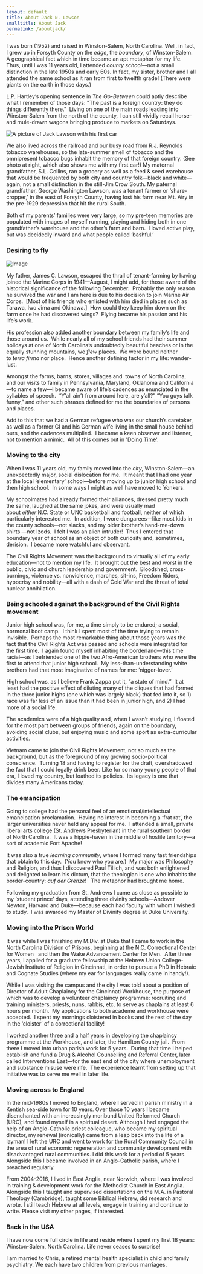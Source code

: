 ```yaml
---
layout: default
title: About Jack N. Lawson
smalltitle: About Jack
permalink: /aboutjack/
---
```


I was born (1952) and raised in Winston-Salem, North Carolina. Well, in fact, I grew up in Forsyth County on the _edge_, the _boundary_, of Winston-Salem. A geographical fact which in time became an apt metaphor for my life. Thus, until I was 11 years old, I attended _county school_—not a small distinction in the late 1950s and early 60s. In fact, my sister, brother and I all attended the same school as it ran from first to twelfth grade! (There were giants on the earth in those days.)

L.P. Hartley’s opening sentence in _The Go-Between_ could aptly describe what I remember of those days: "The past is a foreign country: they do things differently there."  Living on one of the main roads leading into Winston-Salem from the north of the county, I can still vividly recall horse- and mule-drawn wagons bringing produce to markets on Saturdays.

![A picture of Jack Lawson with his first car](http://jacknlawson.com/images/first-car.jpg)

We also lived across the railroad and our busy road from R.J. Reynolds tobacco warehouses, so the late-summer smell of tobacco and the omnipresent tobacco bugs inhabit the memory of that foreign country. (See photo at right, which also shows me with my first car!) My maternal grandfather, S.L. Collins, ran a grocery as well as a feed & seed warehouse that would be frequented by both city and country folk—black and white—again, not a small distinction in the still-Jim Crow South. My paternal grandfather, George Washington Lawson, was a tenant farmer or ‘share-cropper,’ in the east of Forsyth County, having lost his farm near Mt. Airy in the pre-1929 depression that hit the rural South. 

Both of my parents’ families were very large, so my pre-teen memories are populated with images of myself running, playing and hiding both in one grandfather’s warehouse and the other’s farm and barn.  I loved active play, but was decidedly inward and what people called ‘bashful.’

### Desiring to fly

![Image](http://jacknlawson.com/images/jacksdad.jpg)

My father, James C. Lawson, escaped the thrall of tenant-farming by having joined the Marine Corps in 1941—August, I might add, for those aware of the historical significance of the following December.  Probably the only reason he survived the war and I am here is due to his decision to join Marine Air Corps.  [Most of his friends who enlisted with him died in places such as Tarawa, Iwo Jima and Okinawa.]  How could they keep him down on the farm once he had discovered wings?  Flying became his passion and his life’s work. 

His profession also added another boundary between my family’s life and those around us.  While nearly all of my school friends had their summer holidays at one of North Carolina’s undoubtedly beautiful beaches or in the equally stunning mountains, we _flew_ places.  We were bound neither to _terra firma_ nor place.  Hence another defining factor in my life: wander-lust.

Amongst the farms, barns, stores, villages and  towns of North Carolina, and our visits to family in Pennsylvania, Maryland, Oklahoma and California—to name a few—I became aware of life’s cadences as enunciated in the syllables of speech.  “Y’all ain’t from around here, are y’all?” “You guys talk funny,” and other such phrases defined for me the boundaries of persons and places.   

Add to this that we had a German refugee who was our church’s caretaker, as well as a former GI and his German wife living in the small house behind ours, and the cadences multiplied.  I became a keen observer and listener, not to mention a mimic.  All of this comes out in '[Doing Time'](http://jacknlawson.com/doingtime.html).

### Moving to the city

When I was 11 years old, my family moved into the _city_, Winston-Salem—an unexpectedly major, social dislocation for me.  It meant that I had one year at the local ‘elementary’ school—before moving up to junior high school and then high school.  In some ways I might as well have moved to Yonkers. 

My schoolmates had already formed their alliances, dressed pretty much the same, laughed at the same jokes, and were usually mad about _either_ N.C. State or UNC basketball and football, neither of which particularly interested me.  In addition, I wore dungarees—like most kids in the county schools—not slacks, and my older brother’s hand-me-down shirts —not Izods.  I felt I was an alien intruder!  Thus I entered that boundary year of school as an object of both curiosity and, sometimes, derision.  I became more watchful and observant.

The Civil Rights Movement was the background to virtually all of my early education—not to mention my life.  It brought out the best and worst in the public, civic and church leadership and government.  Bloodshed, cross-burnings, violence vs. nonviolence, marches, sit-ins, Freedom Riders, hypocrisy and nobility—all with a dash of Cold War and the threat of total nuclear annihilation.

### Being schooled against the background of the Civil Rights movement

Junior high school was, for me, a time simply to be endured; a social, hormonal boot camp.  I think I spent most of the time trying to remain invisible.  Perhaps the most remarkable thing about those years was the fact that the Civil Rights Act was passed and schools were integrated for the first time.  I again found myself inhabiting the borderland—this time racial—as I befriended one of the two Afro-American brothers who were the first to attend that junior high school.  My less-than-understanding white brothers had that most imaginative of names for me: ‘nigger-lover.’

High school was, as I believe Frank Zappa put it, “a state of mind.”  It at least had the positive effect of diluting many of the cliques that had formed in the three junior highs (one which was largely black) that fed into it, so 1) race was far less of an issue than it had been in junior high, and 2) I had more of a social life.

The academics were of a high quality and, when I wasn’t studying, I floated for the most part between groups of friends, again on the boundary, avoiding social clubs, but enjoying music and some sport as extra-curricular activities.

Vietnam came to join the Civil Rights Movement, not so much as the background, but as the foreground of my growing socio-political conscience.  Turning 18 and having to register for the draft, overshadowed the fact that I could legally drink beer. Like for so many young people of that era, I loved my country, but loathed its policies.  Its legacy is one that divides many Americans today.

### The emancipation

Going to college had the personal feel of an emotional/intellectual emancipation proclamation.  Having no interest in becoming a ‘frat rat’, the larger universities never held any appeal for me.  I attended a small, private liberal arts college (St. Andrews Presbyterian) in the rural southern border of North Carolina.  It was a hippie-haven in the middle of hostile territory—a sort of academic Fort Apache! 

It was also a true _learning community_, where I formed many fast friendships that obtain to this day.  (You know who you are.)  My major was Philosophy and Religion, and thus I discovered Paul Tillich, and was both enlightened and delighted to learn his dictum, that the theologian is one who inhabits the border-country: _auf der Grenze_!   The metaphor had brought me home. 

Following my graduation from St. Andrews I came as close as possible to my ‘student prince’ days, attending three divinity schools—Andover Newton, Harvard and Duke—because each had faculty with whom I wished to study.  I was awarded my Master of Divinity degree at Duke University. 

### Moving into the Prison World

It was while I was finishing my M.Div. at Duke that I came to work in the North Carolina Division of Prisons, beginning at the N.C. Correctional Center for Women   and then the Wake Advancement Center for Men.  After three years, I applied for a graduate fellowship at the Hebrew Union College-Jewish Institute of Religion in Cincinnati, in order to pursue a PhD in Hebraic and Cognate Studies (where my ear for languages really came in handy!). 

While I was visiting the campus and the city I was told about a position of Director of Adult Chaplaincy for the Cincinnati Workhouse, the purpose of which was to develop a volunteer chaplaincy programme: recruiting and training ministers, priests, nuns, rabbis, etc. to serve as chaplains at least 6 hours per month.  My applications to both academe and workhouse were accepted.  I spent my mornings cloistered in books and the rest of the day in the ‘cloister’ of a correctional facility!

I worked another three and a half years in developing the chaplaincy programme at the Workhouse, and later, the Hamilton County jail.  From there I moved into urban parish work for 5 years.  During that time I helped establish and fund a Drug & Alcohol Counselling and Referral Center, later called Interventions East—for the east end of the city where unemployment and substance misuse were rife.  The experience learnt from setting up that initiative was to serve me well in later life.

### Moving across to England

In the mid-1980s I moved to England, where I served in parish ministry in a Kentish sea-side town for 10 years. Over those 10 years I became disenchanted with an increasingly moribund United Reformed Church (URC), and found myself in a spiritual desert. Although I had engaged the help of an Anglo-Catholic priest colleague, who became my spiritual director, my renewal (ironically) came from a leap back into the life of a layman! I left the URC and went to work for the Rural Community Council in the area of rural economic regeneration and community development with disadvantaged rural communities. I did this work for a period of 5 years. Alongside this I became involved in an Anglo-Catholic parish, where I preached regularly.

From 2004-2016, I lived in East Anglia, near Norwich, where I was involved in training &amp; development work for the Methodist Church in East Anglia. Alongside this I taught and supervised dissertations on the M.A. in Pastoral Theology (Cambridge), taught some Biblical Hebrew, did research and wrote. I still teach Hebrew at all levels, engage in training and continue to write. Please visit my other pages, if interested.

### Back in the USA

I have now come full circle in life and reside where I spent my first 18 years: Winston-Salem, North Carolina. Life never ceases to surprise!

I am married to Chris, a retired mental health specialist in child and family psychiatry.  We each have two children from previous marriages.



 
